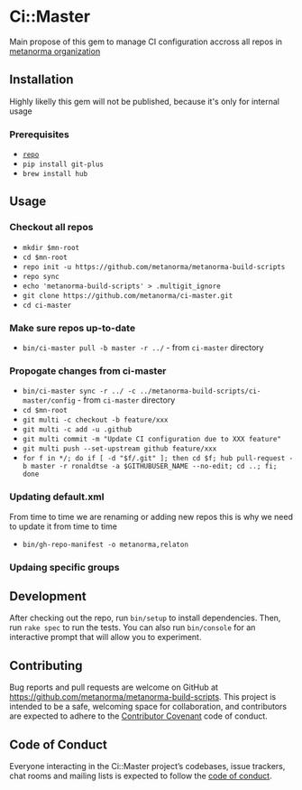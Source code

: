 # Ci::Master

Main propose of this gem to manage CI configuration accross all repos in [metanorma organization](https://github.com/metanorma)

## Installation

Highly likelly this gem will not be published, because it's only for internal usage

### Prerequisites

- [`repo`](https://source.android.com/setup/build/downloading#installing-repo)
- `pip install git-plus`
- `brew install hub`

## Usage

### Checkout all repos

- `mkdir $mn-root`
- `cd $mn-root`
- `repo init -u https://github.com/metanorma/metanorma-build-scripts`
- `repo sync`
- `echo 'metanorma-build-scripts' > .multigit_ignore`
- `git clone https://github.com/metanorma/ci-master.git`
- `cd ci-master`

### Make sure repos up-to-date

- `bin/ci-master pull -b master -r ../` - from `ci-master` directory

### Propogate changes from ci-master

- `bin/ci-master sync -r ../ -c ../metanorma-build-scripts/ci-master/config` - from `ci-master` directory
- `cd $mn-root`
- `git multi -c checkout -b feature/xxx`
- `git multi -c add -u .github`
- `git multi commit -m "Update CI configuration due to XXX feature"`
- `git multi push --set-upstream github feature/xxx`
- `for f in */; do if [ -d "$f/.git" ]; then cd $f; hub pull-request -b master -r ronaldtse -a $GITHUBUSER_NAME --no-edit; cd ..; fi; done`

### Updating default.xml

From time to time we are renaming or adding new repos this is why we need to update it from time to time

 - `bin/gh-repo-manifest -o metanorma,relaton`
 
### Updaing specific groups

## Development

After checking out the repo, run `bin/setup` to install dependencies. Then, run `rake spec` to run the tests. You can also run `bin/console` for an interactive prompt that will allow you to experiment.

## Contributing

Bug reports and pull requests are welcome on GitHub at https://github.com/metanorma/metanorma-build-scripts. This project is intended to be a safe, welcoming space for collaboration, and contributors are expected to adhere to the [Contributor Covenant](http://contributor-covenant.org) code of conduct.

## Code of Conduct

Everyone interacting in the Ci::Master project’s codebases, issue trackers, chat rooms and mailing lists is expected to follow the [code of conduct](https://github.com/metanorma/metanorma-build-scripts/blob/master/ci-master/CODE_OF_CONDUCT.md).
